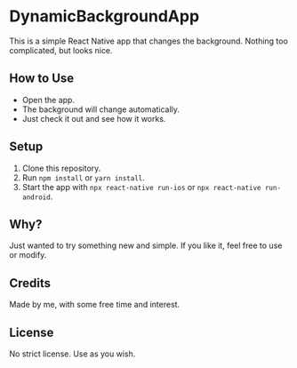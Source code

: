 # DynamicBackgroundApp

This is a simple React Native app that changes the background. Nothing too complicated, but looks nice.

## How to Use

- Open the app.
- The background will change automatically.
- Just check it out and see how it works.

## Setup

1. Clone this repository.
2. Run `npm install` or `yarn install`.
3. Start the app with `npx react-native run-ios` or `npx react-native run-android`.

## Why?

Just wanted to try something new and simple. If you like it, feel free to use or modify.

## Credits

Made by me, with some free time and interest.

## License

No strict license. Use as you wish.
